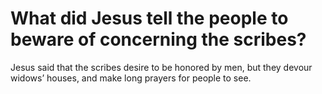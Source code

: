 # What did Jesus tell the people to beware of concerning the scribes?

Jesus said that the scribes desire to be honored by men, but they devour widows’ houses, and make long prayers for people to see.
